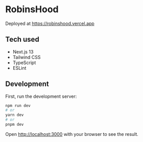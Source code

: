 # RobinsHood

Deployed at <https://robinshood.vercel.app>

## Tech used

- Next.js 13
- Tailwind CSS
- TypeScript
- ESLint

## Development

First, run the development server:

```bash
npm run dev
# or
yarn dev
# or
pnpm dev
```

Open <http://localhost:3000> with your browser to see the result.
